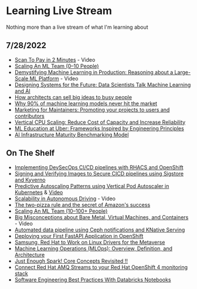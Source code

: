 # Learning Live Stream

Nothing more than a live stream of what I'm learning about

## 7/28/2022

* [Scan To Pay in 2 Minutes](https://www.youtube.com/watch?v=XS8ACikD2qs) - Video
* [Scaling An ML Team (0–10 People)](https://medium.com/aquarium-learning/scaling-an-ml-team-0-10-people-ae024f3a89f3)
* [Demystifying Machine Learning in Production: Reasoning about a Large-Scale ML Platform](https://www.usenix.org/conference/srecon21/presentation/mcglohon) - Video
* [Designing Systems for the Future: Data Scientists Talk Machine Learning and AI](https://www.builtinchicago.org/2022/06/22/data-scientists-machine-learning-artificial-intelligence?utm_source=insider_spotlight&utm_medium=social_media&utm_campaign=quantumblack&cid=other-soc-lkn-mka-mka-oth---&sid=7285967728&linkId=173989389)
* [How architects can sell big ideas to busy people](https://www.redhat.com/architect/sell-big-architect-ideas)
* [Why 90% of machine learning models never hit the market](https://thenextweb.com/news/why-most-machine-learning-models-never-hit-market-syndication)
* [Marketing for Maintainers: Promoting your projects to users and contributors](https://www.linkedin.com/pulse/marketing-maintainers-promoting-your-projects-users-contributors-/)
* [Vertical CPU Scaling: Reduce Cost of Capacity and Increase Reliability](https://eng.uber.com/vertical-cpu-scaling/)
* [ML Education at Uber: Frameworks Inspired by Engineering Principles](https://eng.uber.com/ml-education-at-uber/)
* [AI Infrastructure Maturity Benchmarking Model](https://pages.run.ai/hubfs/PDFs/AI-Infrastructure-Maturity-Benchmarking-Model.pdf)

## On The Shelf

* [Implementing DevSecOps CI/CD pipelines with RHACS and OpenShift](https://rcarrata.com/openshift/devsecops-1/)
* [Signing and Verifying Images to Secure CICD pipelines using Sigstore and Kyverno](https://rcarrata.com/kubernetes/sign-images-1/)
* [Predictive Autoscaling Patterns using Vertical Pod Autoscaler in Kubernetes](https://rcarrata.com/kubernetes/predictive-autoscaling-patterns-with-vpa/) & [Video](https://www.youtube.com/watch?v=znnHnERjnGs)
* [Scalability in Autonomous Driving](https://www.youtube.com/watch?v=g2R2T631x7k) - Video
* [The two-pizza rule and the secret of Amazon's success](https://www.theguardian.com/technology/2018/apr/24/the-two-pizza-rule-and-the-secret-of-amazons-success)
* [Scaling An ML Team (10–100+ People)](https://medium.com/aquarium-learning/scaling-an-ml-team-10-100-86a6b6ad9493)
* [Big Misconceptions about Bare Metal, Virtual Machines, and Containers](https://www.youtube.com/watch?v=Jz8Gs4UHTO8) - Video
* [Automated data pipeline using Ceph notifications and KNative Serving](https://medium.com/analytics-vidhya/automated-data-pipeline-using-ceph-notifications-and-kserving-5e1e9b996661)
* [Deploying your First FastAPI Application in OpenShift](https://frank-ceballos.medium.com/deploying-your-first-fastapi-application-in-openshift-857cee7277f9)
* [Samsung, Red Hat to Work on Linux Drivers for the Metaverse](https://thenewstack.io/samsung-red-hat-to-work-on-linux-drivers-for-future-tech/)
* [Machine Learning Operations (MLOps): Overview, Definition, and Architecture](https://arxiv.org/pdf/2205.02302.pdf)
* [Just Enough Spark! Core Concepts Revisited !!](https://www.linkedin.com/pulse/just-enough-spark-core-concepts-revisited-deepak-rajak/)
* [Connect Red Hat AMQ Streams to your Red Hat OpenShift 4 monitoring stack](https://developers.redhat.com/blog/2021/04/19/connect-amq-streams-to-your-red-hat-openshift-4-monitoring-stack#set_up_your_amq_streams_dashboard_in_openshift_4)
* [Software Engineering Best Practices With Databricks Notebooks](https://databricks.com/blog/2022/06/25/software-engineering-best-practices-with-databricks-notebooks.html)